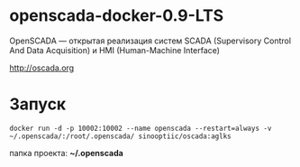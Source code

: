 # openscada-docker-0.9-LTS

OpenSCADA — открытая реализация систем SCADA (Supervisory Control And Data Acquisition) и HMI (Human-Machine Interface)

http://oscada.org

# Запуск

```docker run -d -p 10002:10002 --name openscada --restart=always -v ~/.openscada/:/root/.openscada/ sinooptiic/oscada:aglks```

папка проекта: **~/.openscada**
